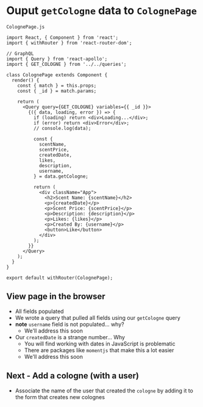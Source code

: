 # Ouput `getCologne` data to `ColognePage`

`ColognePage.js`

```
import React, { Component } from 'react';
import { withRouter } from 'react-router-dom';

// GraphQL
import { Query } from 'react-apollo';
import { GET_COLOGNE } from '../../queries';

class ColognePage extends Component {
  render() {
    const { match } = this.props;
    const { _id } = match.params;

    return (
      <Query query={GET_COLOGNE} variables={{ _id }}>
        {({ data, loading, error }) => {
          if (loading) return <div>Loading...</div>;
          if (error) return <div>Error</div>;
          // console.log(data);

          const {
            scentName,
            scentPrice,
            createdDate,
            likes,
            description,
            username,
          } = data.getCologne;

          return (
            <div className="App">
              <h2>Scent Name: {scentName}</h2>
              <p>{createdDate}</p>
              <p>Scent Price: {scentPrice}</p>
              <p>Description: {description}</p>
              <p>Likes: {likes}</p>
              <p>Created By: {username}</p>
              <button>Like</button>
            </div>
          );
        }}
      </Query>
    );
  }
}

export default withRouter(ColognePage);
```

## View page in the browser
* All fields populated
* We wrote a query that pulled all fields using our `getCologne` query
* **note** `username` field is not populated... why?
  - We'll address this soon
* Our `createdDate` is a strange number... Why
  - You will find working with dates in JavaScript is problematic
  - There are packages like `momentjs` that make this a lot easier
  - We'll address this soon

## Next - Add a cologne (with a user)
* Associate the name of the user that created the `cologne` by adding it to the form that creates new colognes
